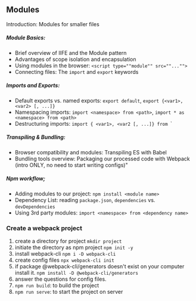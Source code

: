 ## Modules
Introduction: Modules for smaller files
##### Module Basics:
- Brief overview of IIFE and the Module pattern
- Advantages of scope isolation and encapsulation
- Using modules in the browser: `<script type=""module"" src=""..."">`
- Connecting files: The `import` and `export` keywords
##### Imports and Exports:
- Default exports vs. named exports: 
  `export default`, `export {<var1>, <var2> [, ...]}`
- Namespacing imports: 
  `import <namespace> from <path>`, `import * as <namespace> from <path>`
- Destructuring imports: `import { <var1>, <var2 [, ...]} from `<path>`
##### Transpiling & Bundling:
- Browser compatibility and modules: Transpiling ES with Babel
- Bundling tools overview: 
  Packaging our processed code with Webpack 
  (intro ONLY, no need to start writing configs)"
##### Npm workflow;
- Adding modules to our project: `npm install <module name>`
- Dependency List: 
  reading `package.json`, `dependencies` vs. `devDependencies`
- Using 3rd party modules: `import <namespace> from <dependency name>`

### Create a webpack project

  1. create a directory for project           `mkdir project`
  2. initiate the directory as npm project    `npm init -y`
  3. install webpack-cli                      `npm i -D webpack-cli`
  4. create config files                      `npx webpack-cli init`
  5. if package @webpack-cli/generators doesn't exist on your computer install it.      `npm install -D @webpack-cli/generators`
  6. answer the questions for config files.
  7. `npm run build`:                            to build the project
  8. `npm run serve`:                            to start the project on server